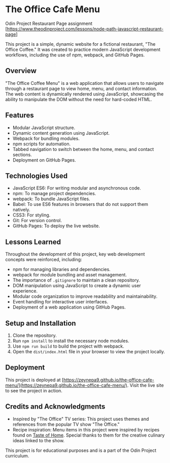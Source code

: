 # The Office Cafe Menu

Odin Project Restaurant Page assignment [https://www.theodinproject.com/lessons/node-path-javascript-restaurant-page]

This project is a simple, dynamic website for a fictional restaurant, "The Office Coffee." It was created to practice modern JavaScript development workflows, including the use of npm, webpack, and GitHub Pages. 

## Overview

"The Office Coffee Menu" is a web application that allows users to navigate through a restaurant page to view home, menu, and contact information. The web content is dynamically rendered using JavaScript, showcasing the ability to manipulate the DOM without the need for hard-coded HTML.

## Features

- Modular JavaScript structure.
- Dynamic content generation using JavaScript.
- Webpack for bundling modules.
- npm scripts for automation.
- Tabbed navigation to switch between the home, menu, and contact sections.
- Deployment on GitHub Pages.

## Technologies Used

- JavaScript ES6: For writing modular and asynchronous code.
- npm: To manage project dependencies.
- webpack: To bundle JavaScript files.
- Babel: To use ES6 features in browsers that do not support them natively.
- CSS3: For styling.
- Git: For version control.
- GitHub Pages: To deploy the live website.

## Lessons Learned

Throughout the development of this project, key web development concepts were reinforced, including:

- npm for managing libraries and dependencies.
- webpack for module bundling and asset management.
- The importance of `.gitignore` to maintain a clean repository.
- DOM manipulation using JavaScript to create a dynamic user experience.
- Modular code organization to improve readability and maintainability.
- Event handling for interactive user interfaces.
- Deployment of a web application using GitHub Pages.

## Setup and Installation

1. Clone the repository.
2. Run `npm install` to install the necessary node modules.
3. Use `npm run build` to build the project with webpack.
4. Open the `dist/index.html` file in your browser to view the project locally.

## Deployment

This project is deployed at [https://zeynepa9.github.io/the-office-cafe-menu/](https://zeynepa9.github.io/the-office-cafe-menu/). Visit the live site to see the project in action.

## Credits and Acknowledgments

- Inspired by "The Office" TV series: This project uses themes and references from the popular TV show "The Office."
- Recipe inspiration: Menu items in this project were inspired by recipes found on [Taste of Home](https://www.tasteofhome.com/collection/recipes-inspired-by-the-office/). Special thanks to them for the creative culinary ideas linked to the show.

This project is for educational purposes and is a part of the Odin Project curriculum.


